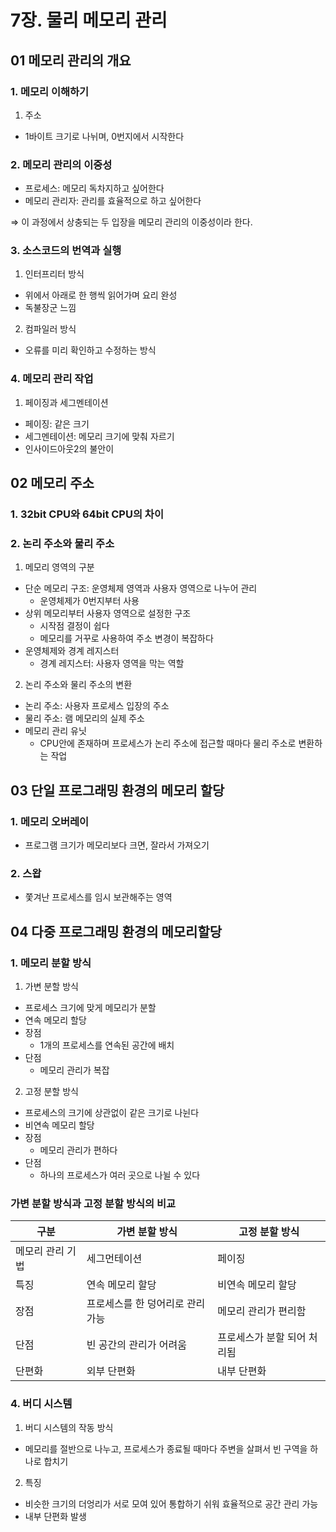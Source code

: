 # 7장. 물리 메모리 관리

## 01 메모리 관리의 개요

### 1. 메모리 이해하기

1. 주소
- 1바이트 크기로 나뉘며, 0번지에서 시작한다

### 2. 메모리 관리의 이중성

- 프로세스: 메모리 독차지하고 싶어한다
- 메모리 관리자: 관리를 효율적으로 하고 싶어한다

⇒ 이 과정에서 상충되는 두 입장을 메모리 관리의 이중성이라 한다.

### 3. 소스코드의 번역과 실행

1. 인터프리터 방식
- 위에서 아래로 한 행씩 읽어가며 요리 완성
- 독불장군 느낌
2. 컴파일러 방식
- 오류를 미리 확인하고 수정하는 방식

### 4. 메모리 관리 작업

1. 페이징과 세그멘테이션
- 페이징: 같은 크기
- 세그멘테이션: 메모리 크기에 맞춰 자르기
- 인사이드아웃2의 불안이

## 02 메모리 주소

### 1. 32bit CPU와 64bit CPU의 차이

### 2. 논리 주소와 물리 주소

1. 메모리 영역의 구분
- 단순 메모리 구조: 운영체제 영역과 사용자 영역으로 나누어 관리
    - 운영체제가 0번지부터 사용
- 상위 메모리부터 사용자 영역으로 설정한 구조
    - 시작점 결정이 쉽다
    - 메모리를 거꾸로 사용하여 주소 변경이 복잡하다
- 운영체제와 경계 레지스터
    - 경계 레지스터: 사용자 영역을 막는 역할
2. 논리 주소와 물리 주소의 변환
- 논리 주소: 사용자 프로세스 입장의 주소
- 물리 주소: 램 메모리의 실제 주소
- 메모리 관리 유닛
    - CPU안에 존재하며 프로세스가 논리 주소에 접근할 때마다 물리 주소로 변환하는 작업

## 03 단일 프로그래밍 환경의 메모리 할당

### 1. 메모리 오버레이

- 프로그램 크기가 메모리보다 크면, 잘라서 가져오기

### 2. 스왑

- 쫓겨난 프로세스를 임시 보관해주는 영역

## 04 다중 프로그래밍 환경의 메모리할당

### 1. 메모리 분할 방식

1. 가변 분할 방식
- 프로세스 크기에 맞게 메모리가 분할
- 연속 메모리 할당
- 장점
    - 1개의 프로세스를 연속된 공간에 배치
- 단점
    - 메모리 관리가 복잡
2. 고정 분할 방식
- 프로세스의 크기에 상관없이 같은 크기로 나뉜다
- 비연속 메모리 할당
- 장점
    - 메모리 관리가 편하다
- 단점
    - 하나의 프로세스가 여러 곳으로 나뉠 수 있다

### 가변 분할 방식과 고정 분할 방식의 비교

| 구분 | 가변 분할 방식 | 고정 분할 방식 |
| --- | --- | --- |
| 메모리 관리 기법 | 세그먼테이션 | 페이징 |
| 특징 | 연속 메모리 할당 | 비연속 메모리 할당 |
| 장점 | 프로세스를 한 덩어리로 관리 가능 | 메모리 관리가 편리함 |
| 단점 | 빈 공간의 관리가 어려움 | 프로세스가 분할 되어 처리됨 |
| 단편화 | 외부 단편화 | 내부 단편화 |

### 4. 버디 시스템

1. 버디 시스템의 작동 방식
- 메모리를 절반으로 나누고, 프로세스가 종료될 때마다 주변을 살펴서 빈 구역을 하나로 합치기
2. 특징
- 비슷한 크기의 더엉리가 서로 모여 있어 통합하기 쉬워 효율적으로 공간 관리 가능
- 내부 단편화 발생